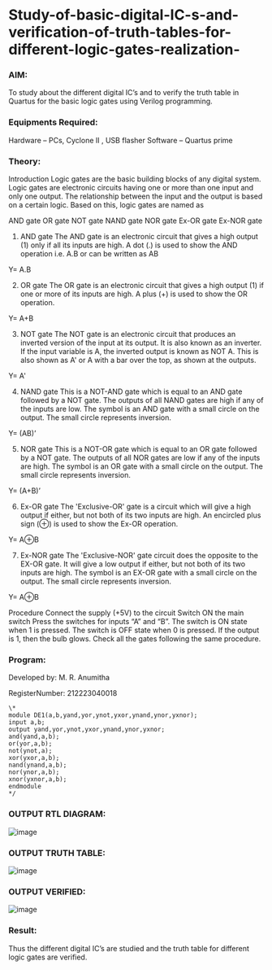 # Study-of-basic-digital-IC-s-and-verification-of-truth-tables-for-different-logic-gates-realization-
### AIM:
To study about the different digital IC’s and to verify the truth table in Quartus for the basic logic gates using Verilog programming.

### Equipments Required:
Hardware – PCs, Cyclone II , USB flasher Software – Quartus prime

### Theory:
Introduction Logic gates are the basic building blocks of any digital system. Logic gates are electronic circuits having one or more than one input and only one output. The relationship between the input and the output is based on a certain logic. Based on this, logic gates are named as

AND gate OR gate NOT gate NAND gate NOR gate Ex-OR gate Ex-NOR gate

1) AND gate
The AND gate is an electronic circuit that gives a high output (1) only if all its inputs are high. A dot (.) is used to show the AND operation i.e. A.B or can be written as AB

Y= A.B

2) OR gate
The OR gate is an electronic circuit that gives a high output (1) if one or more of its inputs are high. A plus (+) is used to show the OR operation.

Y= A+B

3) NOT gate
The NOT gate is an electronic circuit that produces an inverted version of the input at its output. It is also known as an inverter. If the input variable is A, the inverted output is known as NOT A. This is also shown as A' or A with a bar over the top, as shown at the outputs.

Y= A'

4) NAND gate
This is a NOT-AND gate which is equal to an AND gate followed by a NOT gate. The outputs of all NAND gates are high if any of the inputs are low. The symbol is an AND gate with a small circle on the output. The small circle represents inversion.

Y= (AB)’

5) NOR gate
This is a NOT-OR gate which is equal to an OR gate followed by a NOT gate. The outputs of all NOR gates are low if any of the inputs are high. The symbol is an OR gate with a small circle on the output. The small circle represents inversion.

Y= (A+B)’

6) Ex-OR gate
The 'Exclusive-OR' gate is a circuit which will give a high output if either, but not both of its two inputs are high. An encircled plus sign (⊕) is used to show the Ex-OR operation.

Y= A⊕B

7) Ex-NOR gate
The 'Exclusive-NOR' gate circuit does the opposite to the EX-OR gate. It will give a low output if either, but not both of its two inputs are high. The symbol is an EX-OR gate with a small circle on the output. The small circle represents inversion.

Y= A⊕B

Procedure
Connect the supply (+5V) to the circuit Switch ON the main switch Press the switches for inputs “A” and “B”. The switch is ON state when 1 is pressed. The switch is OFF state when 0 is pressed. If the output is 1, then the bulb glows. Check all the gates following the same procedure.

### Program:
Developed by: M. R. Anumitha


RegisterNumber: 212223040018

```
\*
module DE1(a,b,yand,yor,ynot,yxor,ynand,ynor,yxnor); 
input a,b;
output yand,yor,ynot,yxor,ynand,ynor,yxnor;
and(yand,a,b);
or(yor,a,b);
not(ynot,a);
xor(yxor,a,b);
nand(ynand,a,b);
nor(ynor,a,b);
xnor(yxnor,a,b);
endmodule
*/
```
### OUTPUT RTL DIAGRAM:
![image](https://github.com/22003264/Study-of-basic-digital-IC-s-and-verification-of-truth-tables-for-different-logic-gates-realization-/assets/119389139/61b550f0-1152-4e37-962e-288daf23621c)

### OUTPUT TRUTH TABLE:
![image](https://github.com/22003264/Study-of-basic-digital-IC-s-and-verification-of-truth-tables-for-different-logic-gates-realization-/assets/119389139/92db09b6-b8ce-4fd4-84ab-30c497d397c0)

### OUTPUT VERIFIED: 
![image](https://github.com/22003264/Study-of-basic-digital-IC-s-and-verification-of-truth-tables-for-different-logic-gates-realization-/assets/119389139/035b3d3e-eeef-49ad-91e2-3a022a5031cc)


### Result:
Thus the different digital IC’s are studied and the truth table for different logic gates are verified.
